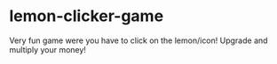 # lemon-clicker-game
Very fun game were you have to click on the lemon/icon! Upgrade and multiply your money!
